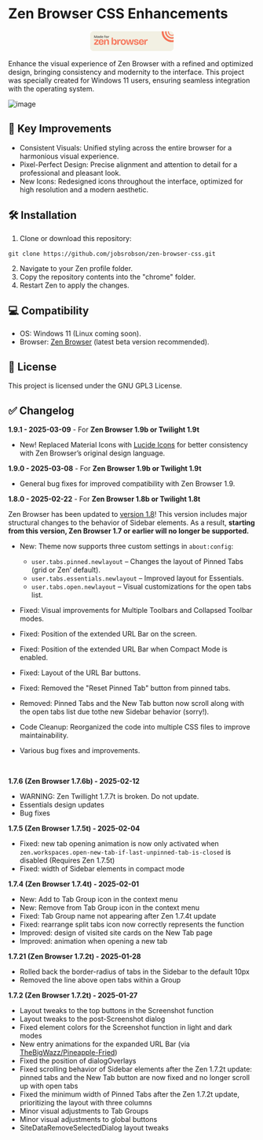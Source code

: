 # Zen Browser CSS Enhancements

<p align="center">
  <a href="https://zen-browser.app"><img height="40" src="https://github.com/heyitszenithyt/zen-browser-badges/blob/fb14dcd72694b7176d141c774629df76af87514e/light/zen-badge-light.png"></a>
</p>

Enhance the visual experience of Zen Browser with a refined and optimized design, bringing consistency and modernity to the interface. This project was specially created for Windows 11 users, ensuring seamless integration with the operating system.

![image](https://github.com/user-attachments/assets/a3bb977b-6f02-4d94-b722-54d718623ab0)


## 🎨 Key Improvements

- Consistent Visuals: Unified styling across the entire browser for a harmonious visual experience.
- Pixel-Perfect Design: Precise alignment and attention to detail for a professional and pleasant look.
- New Icons: Redesigned icons throughout the interface, optimized for high resolution and a modern aesthetic.


## 🛠️ Installation

1. Clone or download this repository:

```
git clone https://github.com/jobsrobson/zen-browser-css.git
```

2. Navigate to your Zen profile folder.
3. Copy the repository contents into the "chrome" folder.
4. Restart Zen to apply the changes.


## 💻 Compatibility

- OS: Windows 11 (Linux coming soon).
- Browser: [Zen Browser](https://zen-browser.app/) (latest beta version recommended).


## 📄 License

This project is licensed under the GNU GPL3 License.


## ✅ Changelog

**1.9.1 - 2025-03-09** - For **Zen Browser 1.9b or Twilight 1.9t**
- New! Replaced Material Icons with [Lucide Icons](https://lucide.dev/) for better consistency with Zen Browser’s original design language.


**1.9.0 - 2025-03-08** - For **Zen Browser 1.9b or Twilight 1.9t**
- General bug fixes for improved compatibility with Zen Browser 1.9.


**1.8.0 - 2025-02-22** - For **Zen Browser 1.8b or Twilight 1.8t**

Zen Browser has been updated to [version 1.8](https://zen-browser.app/release-notes/)! This version includes major structural changes to the behavior of Sidebar elements. As a result, **starting from this version, Zen Browser 1.7 or earlier will no longer be supported.**

- New: Theme now supports three custom settings in ```about:config```:

    - ```user.tabs.pinned.newlayout``` – Changes the layout of Pinned Tabs (grid or Zen’    default).
    - ```user.tabs.essentials.newlayout``` – Improved layout for Essentials.
    - ```user.tabs.open.newlayout``` – Visual customizations for the open tabs list.

- Fixed: Visual improvements for Multiple Toolbars and Collapsed Toolbar modes.
- Fixed: Position of the extended URL Bar on the screen.
- Fixed: Position of the extended URL Bar when Compact Mode is enabled.
- Fixed: Layout of the URL Bar buttons.
- Fixed: Removed the "Reset Pinned Tab" button from pinned tabs.
- Removed: Pinned Tabs and the New Tab button now scroll along with the open tabs list due tothe new Sidebar behavior (sorry!).
- Code Cleanup: Reorganized the code into multiple CSS files to improve maintainability.
- Various bug fixes and improvements.

<br>

**1.7.6 (Zen Browser 1.7.6b) - 2025-02-12**
- WARNING: Zen Twillight 1.7.7t is broken. Do not update.
- Essentials design updates
- Bug fixes

**1.7.5 (Zen Browser 1.7.5t) - 2025-02-04**
- Fixed: new tab opening animation is now only activated when ```zen.workspaces.open-new-tab-if-last-unpinned-tab-is-closed``` is disabled (Requires Zen 1.7.5t)
- Fixed: width of Sidebar elements in compact mode

**1.7.4 (Zen Browser 1.7.4t) - 2025-02-01**
- New: Add to Tab Group icon in the context menu
- New: Remove from Tab Group icon in the context menu
- Fixed: Tab Group name not appearing after Zen 1.7.4t update
- Fixed: rearrange split tabs icon now correctly represents the function
- Improved: design of visited site cards on the New Tab page
- Improved: animation when opening a new tab

**1.7.21 (Zen Browser 1.7.2t) - 2025-01-28**
- Rolled back the border-radius of tabs in the Sidebar to the default 10px
- Removed the line above open tabs within a Group

**1.7.2 (Zen Browser 1.7.2t) - 2025-01-27**
- Layout tweaks to the top buttons in the Screenshot function
- Layout tweaks to the post-Screenshot dialog
- Fixed element colors for the Screenshot function in light and dark modes
- New entry animations for the expanded URL Bar (via [TheBigWazz/Pineapple-Fried](https://github.com/TheBigWazz/Pineapple-Fried/tree/main))
- Fixed the position of dialogOverlays
- Fixed scrolling behavior of Sidebar elements after the Zen 1.7.2t update: pinned tabs and the New Tab button are now fixed and no longer scroll up with open tabs
- Fixed the minimum width of Pinned Tabs after the Zen 1.7.2t update, prioritizing the layout with three columns
- Minor visual adjustments to Tab Groups
- Minor visual adjustments to global buttons
- SiteDataRemoveSelectedDialog layout tweaks
